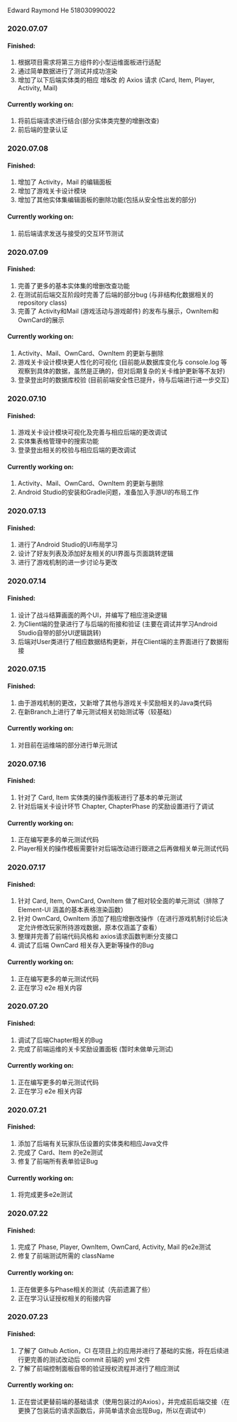 Edward Raymond He 518030990022

### 2020.07.07

#### Finished: 

1. 根据项目需求将第三方组件的小型运维面板进行适配
2. 通过简单数据进行了测试并成功渲染
3. 增加了以下后端实体类的相应 增&改 的 Axios 请求
   (Card, Item, Player, Activity, Mail)

#### Currently working on:

1. 将前后端请求进行结合(部分实体类完整的增删改查)
2. 前后端的登录认证

### 2020.07.08

#### Finished: 

1. 增加了 Activity，Mail 的编辑面板
2. 增加了游戏关卡设计模块
3. 增加了其他实体集编辑面板的删除功能(包括从安全性出发的部分)

#### Currently working on:

1. 前后端请求发送与接受的交互环节测试

### 2020.07.09

#### Finished: 

1. 完善了更多的基本实体集的增删改查功能
2. 在测试前后端交互阶段时完善了后端的部分bug (与非结构化数据相关的 repository class)
3. 完善了 Activity和Mail (游戏活动与游戏邮件) 的发布与展示，OwnItem和OwnCard的展示

#### Currently working on:

1. Activity、Mail、OwnCard、OwnItem 的更新与删除
2. 游戏关卡设计模块更人性化的可视化 (目前能从数据库变化与 console.log 等观察到具体的数据，虽然是正确的，但对后期复杂的关卡维护更新等不友好)
3. 登录登出时的数据库校验 (目前前端安全性已提升，待与后端进行进一步交互)

### 2020.07.10

#### Finished: 

1. 游戏关卡设计模块可视化及完善与相应后端的更改调试
2. 实体集表格管理中的搜索功能
3. 登录登出相关的校验与相应后端的更改调试

#### Currently working on:

1. Activity、Mail、OwnCard、OwnItem 的更新与删除
2. Android Studio的安装和Gradle问题，准备加入手游UI的布局工作

### 2020.07.13

#### Finished: 

1. 进行了Android Studio的UI布局学习
2. 设计了好友列表及添加好友相关的UI界面与页面跳转逻辑
3. 进行了游戏机制的进一步讨论与更改

### 2020.07.14

#### Finished: 

1. 设计了战斗结算画面的两个UI，并编写了相应渲染逻辑
2. 为Client端的登录进行了与后端的衔接和验证 (主要在调试并学习Android Studio自带的部分UI逻辑跳转)
3. 后端对User类进行了相应数据结构更新，并在Client端的主界面进行了数据衔接

### 2020.07.15

#### Finished: 

1. 由于游戏机制的更改，又新增了其他与游戏关卡奖励相关的Java类代码
2. 在新Branch上进行了单元测试相关初始测试等（较基础）

#### Currently working on:

1. 对目前在运维端的部分进行单元测试

### 2020.07.16

#### Finished: 

1. 针对了 Card, Item 实体类的操作面板进行了基本的单元测试
2. 针对后端关卡设计环节 Chapter, ChapterPhase 的奖励设置进行了调试

#### Currently working on:

1. 正在编写更多的单元测试代码
2. Player相关的操作模板需要针对后端改动进行跟进之后再做相关单元测试代码

### 2020.07.17

#### Finished: 

1. 针对 Card, Item, OwnCard, OwnItem 做了相对较全面的单元测试（排除了 Element-UI 涵盖的基本表格渲染函数）
2. 针对 OwnCard, OwnItem 添加了相应增删改操作（在进行游戏机制讨论后决定允许修改玩家所持游戏数据，原本仅涵盖了查看）
3. 整理并完善了前端代码风格和 axios请求函数判断分支接口
4. 调试了后端 OwnCard 相关存入更新等操作的Bug

#### Currently working on:

1. 正在编写更多的单元测试代码
2. 正在学习 e2e 相关内容

### 2020.07.20

#### Finished: 

1. 调试了后端Chapter相关的Bug
2. 完成了前端运维的关卡奖励设置面板 (暂时未做单元测试)

#### Currently working on:

1. 正在编写更多的单元测试代码
2. 正在学习 e2e 相关内容

### 2020.07.21

#### Finished: 

1. 添加了后端有关玩家队伍设置的实体类和相应Java文件
2. 完成了 Card、Item 的e2e测试
3. 修复了前端所有表单验证Bug

#### Currently working on:

1. 将完成更多e2e测试

### 2020.07.22

#### Finished: 

1. 完成了 Phase, Player, OwnItem, OwnCard, Activity, Mail 的e2e测试
2. 修复了前端测试所需的 className

#### Currently working on:

1. 正在做更多与Phase相关的测试（先前遗漏了些）
2. 正在学习认证授权相关的衔接内容

### 2020.07.23

#### Finished: 

1. 了解了 Github Action，CI 在项目上的应用并进行了基础的实施，将在后续进行更完善的测试改动后 commit 前端的 yml 文件
2. 了解了前端控制面板自带的验证授权流程并进行了相应测试

#### Currently working on:

1. 正在尝试更替前端的基础请求（使用包装过的Axios），并完成前后端交接（在更换了包装后的请求函数后，非简单请求会出现Bug，所以在调试中）